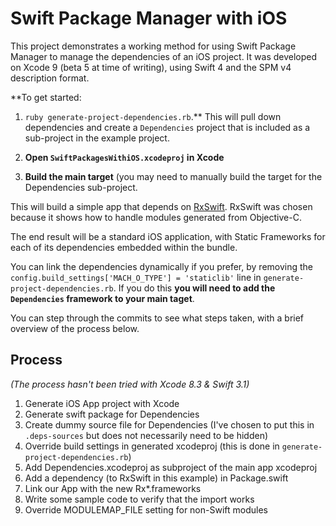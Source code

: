 # Swift Package Manager with iOS

This project demonstrates a working method for using Swift Package Manager to manage the dependencies of an iOS project. It was developed on Xcode 9 (beta 5 at time of writing), using Swift 4 and the SPM v4 description format.

**To get started:

1. `ruby generate-project-dependencies.rb`.** This will pull down dependencies and create a `Dependencies` project that is included as a sub-project in the example project.

2. **Open `SwiftPackagesWithiOS.xcodeproj` in Xcode**

3. **Build the main target** (you may need to manually build the target for the Dependencies sub-project.

This will build a simple app that depends on [RxSwift](https://github.com/ReactiveX/RxSwift). RxSwift was chosen because it shows how to handle modules generated from Objective-C.

The end result will be a standard iOS application, with Static Frameworks for each of its dependencies embedded within the bundle.

You can link the dependencies dynamically if you prefer, by removing the `config.build_settings['MACH_O_TYPE'] = 'staticlib'` line in `generate-project-dependencies.rb`. If you do this **you will need to add the `Dependencies` framework to your main taget**.

You can step through the commits to see what steps taken, with a brief overview of the process below.

## Process

_(The process hasn't been tried with Xcode 8.3 & Swift 3.1)_

1. Generate iOS App project with Xcode
2. Generate swift package for Dependencies
3. Create dummy source file for Dependencies (I've chosen to put this in `.deps-sources` but does not necessarily need to be hidden)
4. Override build settings in generated xcodeproj (this is done in `generate-project-dependencies.rb`)
5. Add Dependencies.xcodeproj as subproject of the main app xcodeproj
6. Add a dependency (to RxSwift in this example) in Package.swift
7. Link our App with the new Rx*.frameworks
8. Write some sample code to verify that the import works
9. Override MODULEMAP_FILE setting for non-Swift modules

